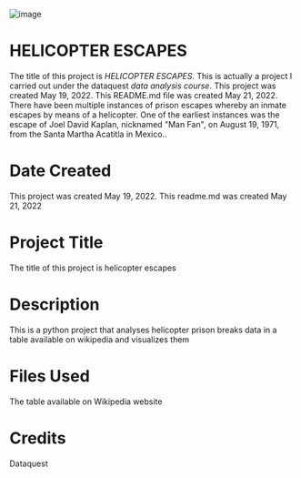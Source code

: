 ![image](https://user-images.githubusercontent.com/103776681/169764623-c3abf4bc-aad9-4299-8851-8b470b83ed13.png)
# HELICOPTER ESCAPES 


The title of this project is _HELICOPTER ESCAPES_. This is actually a project I carried out under the dataquest _data analysis course_. This project was created May 19, 2022. This README.md file was created May 21, 2022. There have been multiple instances of prison escapes whereby an inmate escapes by means of a helicopter. One of the earliest instances was the escape of Joel David Kaplan, nicknamed "Man Fan", on August 19, 1971, from the Santa Martha Acatitla in Mexico..


# Date Created 

This project was created May 19, 2022. This readme.md was created May 21, 2022

# Project Title 

The title of this project is helicopter escapes 

# Description

This is a python project that analyses helicopter prison breaks data in a table available on wikipedia and visualizes them          

# Files Used 

The table available on Wikipedia website 

# Credits 

Dataquest 
